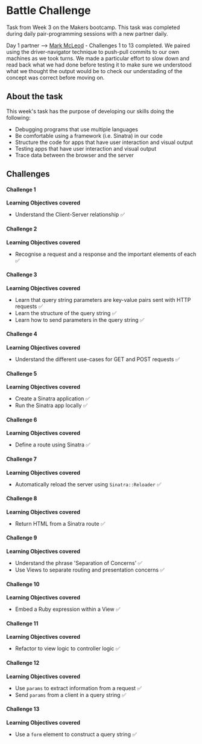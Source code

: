# Battle Challenge

Task from Week 3 on the Makers bootcamp. This task was completed during daily pair-programming sessions with a new partner daily.

Day 1 partner --> [Mark McLeod](https://github.com/Cloudy1986) - Challenges 1 to 13 completed. We paired using the driver-navigator technique to push-pull commits to our own machines as we took turns. We made a particular effort to slow down and read back what we had done before testing it to make sure we understood what we thought the output would be to check our understading of the concept was correct before moving on.

## About the task

This week's task has the purpose of developing our skills doing the following:
- Debugging programs that use multiple languages
- Be comfortable using a framework (i.e. Sinatra) in our code
- Structure the code for apps that have user interaction and visual output
- Testing apps that have user interaction and visual output
- Trace data between the browser and the server

## Challenges
#### Challenge 1
**Learning Objectives covered**
- Understand the Client-Server relationship :white_check_mark:

#### Challenge 2
**Learning Objectives covered**
- Recognise a request and a response and the important elements of each :white_check_mark:

#### Challenge 3
**Learning Objectives covered**
- Learn that query string parameters are key-value pairs sent with HTTP requests :white_check_mark:
- Learn the structure of the query string :white_check_mark:
- Learn how to send parameters in the query string :white_check_mark:

#### Challenge 4
**Learning Objectives covered**
- Understand the different use-cases for GET and POST requests :white_check_mark:

#### Challenge 5
**Learning Objectives covered**
- Create a Sinatra application :white_check_mark:
- Run the Sinatra app locally :white_check_mark:

#### Challenge 6
**Learning Objectives covered**
- Define a route using Sinatra :white_check_mark:

#### Challenge 7
**Learning Objectives covered**
- Automatically reload the server using `Sinatra::Reloader` :white_check_mark:

#### Challenge 8
**Learning Objectives covered**
- Return HTML from a Sinatra route :white_check_mark:

#### Challenge 9
**Learning Objectives covered**
- Understand the phrase 'Separation of Concerns' :white_check_mark:
- Use Views to separate routing and presentation concerns :white_check_mark:

#### Challenge 10
**Learning Objectives covered**
- Embed a Ruby expression within a View :white_check_mark:

#### Challenge 11
**Learning Objectives covered**
- Refactor to view logic to controller logic :white_check_mark:

#### Challenge 12
**Learning Objectives covered**
- Use `params` to extract information from a request :white_check_mark:
- Send `params` from a client in a query string :white_check_mark:

#### Challenge 13
**Learning Objectives covered**
- Use a `form` element to construct a query string :white_check_mark:
